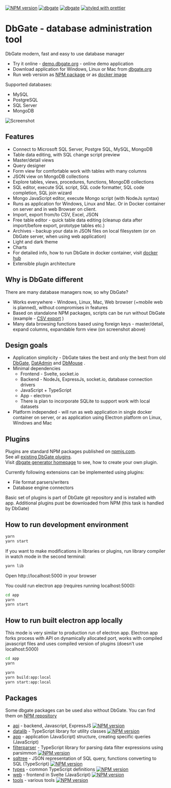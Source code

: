 [![NPM version](https://img.shields.io/npm/v/dbgate.svg)](https://www.npmjs.com/package/dbgate)
[![dbgate](https://snapcraft.io/dbgate/badge.svg)](https://snapcraft.io/dbgate)
[![dbgate](https://snapcraft.io/dbgate/trending.svg?name=0)](https://snapcraft.io/dbgate)
[![styled with prettier](https://img.shields.io/badge/styled_with-prettier-ff69b4.svg)](https://github.com/prettier/prettier)

# DbGate - database administration tool

DbGate modern, fast and easy to use database manager

* Try it online - [demo.dbgate.org](https://demo.dbgate.org) - online demo application
* Download application for Windows, Linux or Mac from [dbgate.org](https://dbgate.org/download/)
* Run web version as [NPM package](https://www.npmjs.com/package/dbgate) or as [docker image](https://hub.docker.com/r/dbgate/dbgate)

Supported databases:
* MySQL
* PostgreSQL
* SQL Server
* MongoDB

![Screenshot](https://raw.githubusercontent.com/dbgate/dbgate/master/screenshot.png)

## Features
* Connect to Microsoft SQL Server, Postgre SQL, MySQL, MongoDB
* Table data editing, with SQL change script preview
* Master/detail views
* Query designer
* Form view for comfortable work with tables with many columns
* JSON view on MongoDB collections
* Explore tables, views, procedures, functions, MongoDB collections
* SQL editor, execute SQL script, SQL code formatter, SQL code completion, SQL join wizard
* Mongo JavaScript editor, execute Mongo script (with NodeJs syntax)
* Runs as application for Windows, Linux and Mac. Or in Docker container on server and in web Browser on client.
* Import, export from/to CSV, Excel, JSON
* Free table editor - quick table data editing (cleanup data after import/before export, prototype tables etc.)
* Archives - backup your data in JSON files on local filesystem (or on DbGate server, when using web application)
* Light and dark theme
* Charts
* For detailed info, how to run DbGate in docker container, visit [docker hub](https://hub.docker.com/r/dbgate/dbgate)
* Extensible plugin architecture

## Why is DbGate different
There are many database managers now, so why DbGate? 
* Works everywhere - Windows, Linux, Mac, Web browser (+mobile web is planned), without compromises in features
* Based on standalone NPM packages, scripts can be run without DbGate (example - [CSV export](https://www.npmjs.com/package/dbgate-plugin-csv) )
* Many data browsing functions based using foreign keys - master/detail, expand columns, expandable form view (on screenshot above)

## Design goals
* Application simplicity - DbGate takes the best and only the best from old [DbGate](http://www.jenasoft.com/dbgate), [DatAdmin](http://www.jenasoft.com/datadmin) and [DbMouse](http://www.jenasoft.com/dbmouse) .
* Minimal dependencies
    * Frontend - Svelte, socket.io
    * Backend - NodeJs, ExpressJs, socket.io, database connection drivers
    * JavaScript + TypeScript
    * App - electron
    * There is plan to incorporate SQLite to support work with local datasets
* Platform independed - will run as web application in single docker container on server, or as application using Electron platform on Linux, Windows and Mac

## Plugins
Plugins are standard NPM packages published on [npmjs.com](https://www.npmjs.com).  
See all [existing DbGate plugins](https://www.npmjs.com/search?q=keywords:dbgateplugin).  
Visit [dbgate generator homepage](https://github.com/dbgate/generator-dbgate) to see, how to create your own plugin.  

Currently following extensions can be implemented using plugins:
- File format parsers/writers
- Database engine connectors

Basic set of plugins is part of DbGate git repository and is installed with app. Additional plugins pust be downloaded from NPM (this task is handled by DbGate)

## How to run development environment

```sh
yarn
yarn start
```

If you want to make modifications in libraries or plugins, run library compiler in watch mode in the second terminal:
```sh
yarn lib
```

Open http://localhost:5000 in your browser

You could run electron app (requires running localhost:5000):
```sh
cd app
yarn
yarn start
```

## How to run built electron app locally
This mode is very similar to production run of electron app. Electron app forks process with API on dynamically allocated port, works with compiled javascript files and uses compiled version of plugins (doesn't use localhost:5000)

```sh
cd app
yarn
```

```sh
yarn
yarn build:app:local
yarn start:app:local
```

## Packages
Some dbgate packages can be used also without DbGate. You can find them on [NPM repository](https://www.npmjs.com/search?q=keywords:dbgate)

* [api](https://github.com/dbgate/dbgate/tree/master/packages/api) - backend, Javascript, ExpressJS [![NPM version](https://img.shields.io/npm/v/dbgate-api.svg)](https://www.npmjs.com/package/dbgate-api)
* [datalib](https://github.com/dbgate/dbgate/tree/master/packages/datalib) - TypeScript library for utility classes [![NPM version](https://img.shields.io/npm/v/dbgate-datalib.svg)](https://www.npmjs.com/package/dbgate-datalib)
* [app](https://github.com/dbgate/dbgate/tree/master/app) - application (JavaScript) structure, creating specific queries (JavaScript)
* [filterparser](https://github.com/dbgate/dbgate/tree/master/packages/filterparser) - TypeScript library for parsing data filter expressions using parsimmon [![NPM version](https://img.shields.io/npm/v/dbgate-filterparser.svg)](https://www.npmjs.com/package/dbgate-filterparser)
* [sqltree](https://github.com/dbgate/dbgate/tree/master/packages/sqltree) - JSON representation of SQL query, functions converting to SQL (TypeScript) [![NPM version](https://img.shields.io/npm/v/dbgate-sqltree.svg)](https://www.npmjs.com/package/dbgate-sqltree)
* [types](https://github.com/dbgate/dbgate/tree/master/packages/types) - common TypeScript definitions [![NPM version](https://img.shields.io/npm/v/dbgate-types.svg)](https://www.npmjs.com/package/dbgate-types)
* [web](https://github.com/dbgate/dbgate/tree/master/packages/web) - frontend in Svelte (JavaScript) [![NPM version](https://img.shields.io/npm/v/dbgate-web.svg)](https://www.npmjs.com/package/dbgate-web)
* [tools](https://github.com/dbgate/dbgate/tree/master/packages/tools) - various tools [![NPM version](https://img.shields.io/npm/v/dbgate-tools.svg)](https://www.npmjs.com/package/dbgate-tools)

